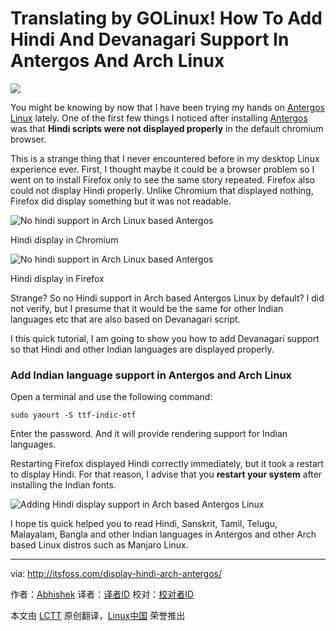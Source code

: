 Translating by GOLinux!
How To Add Hindi And Devanagari Support In Antergos And Arch Linux
================================================================================
![](http://itsfoss.itsfoss.netdna-cdn.com/wp-content/uploads/2015/08/Indian-languages.jpg)

You might be knowing by now that I have been trying my hands on [Antergos Linux][1] lately. One of the first few things I noticed after installing [Antergos][2] was that **Hindi scripts were not displayed properly** in the default chromium browser.

This is a strange thing that I never encountered before in my desktop Linux experience ever. First, I thought maybe it could be a browser problem so I went on to install Firefox only to see the same story repeated. Firefox also could not display Hindi properly. Unlike Chromium that displayed nothing, Firefox did display something but it was not readable.

![No hindi support in Arch Linux based Antergos](http://itsfoss.itsfoss.netdna-cdn.com/wp-content/uploads/2015/08/Hindi_Support_Antergos_Arch_linux_1.jpeg)

Hindi display in Chromium 

![No hindi support in Arch Linux based Antergos](http://itsfoss.itsfoss.netdna-cdn.com/wp-content/uploads/2015/08/Hindi_Support_Antergos_Arch_linux_2.jpeg)

Hindi display in Firefox 

Strange? So no Hindi support in Arch based Antergos Linux by default? I did not verify, but I presume that it would be the same for other Indian languages etc that are also based on Devanagari script.

I this quick tutorial, I am going to show you how to add Devanagari support so that Hindi and other Indian languages are displayed properly.

### Add Indian language support in Antergos and Arch Linux ###

Open a terminal and use the following command:

    sudo yaourt -S ttf-indic-otf

Enter the password. And it will provide rendering support for Indian languages.

Restarting Firefox displayed Hindi correctly immediately, but it took a restart to display Hindi. For that reason, I advise that you **restart your system** after installing the Indian fonts.

![Adding Hindi display support in Arch based Antergos Linux](http://itsfoss.itsfoss.netdna-cdn.com/wp-content/uploads/2015/08/Hindi_Support_Antergos_Arch_linux_4.jpeg)

I hope tis quick helped you to read Hindi, Sanskrit, Tamil, Telugu, Malayalam, Bangla and other Indian languages in Antergos and other Arch based Linux distros such as Manjaro Linux.

--------------------------------------------------------------------------------

via: http://itsfoss.com/display-hindi-arch-antergos/

作者：[Abhishek][a]
译者：[译者ID](https://github.com/译者ID)
校对：[校对者ID](https://github.com/校对者ID)

本文由 [LCTT](https://github.com/LCTT/TranslateProject) 原创翻译，[Linux中国](https://linux.cn/) 荣誉推出

[a]:http://itsfoss.com/author/abhishek/
[1]:http://antergos.com/
[2]:http://itsfoss.com/tag/antergos/
